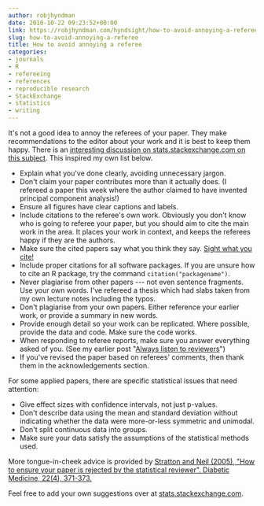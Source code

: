 ```yaml
---
author: robjhyndman
date: 2010-10-22 09:23:52+00:00
link: https://robjhyndman.com/hyndsight/how-to-avoid-annoying-a-referee/
slug: how-to-avoid-annoying-a-referee
title: How to avoid annoying a referee
categories:
- journals
- R
- refereeing
- references
- reproducible research
- StackExchange
- statistics
- writing
---
```


It's not a good idea to annoy the referees of your paper. They make recommendations to the editor about your work and it is best to keep them happy. There is an [interesting discussion on stats.stackexchange.com on this subject](http://stats.stackexchange.com/q/3814/159). This inspired my own list below.

  * Explain what you've done clearly, avoiding unnecessary jargon.
  * Don't claim your paper contributes more than it actually does. (I refereed a paper this week where the author claimed to have invented principal component analysis!)
  * Ensure all figures have clear captions and labels.
  * Include citations to the referee's own work. Obviously you don't know who is going to referee your paper, but you should aim to cite the main work in the area. It places your work in context, and keeps the referees happy if they are the authors.
  * Make sure the cited papers say what you think they say. [Sight what you cite!](https://robjhyndman.com/hyndsight/sight-what-you-cite/)
  * Include proper citations for all software packages. If you are unsure how to cite an R package, try the command `citation("packagename")`.
  * Never plagiarise from other papers --- not even sentence fragments. Use your own words. I've refereed a thesis which had slabs taken from my own lecture notes including the typos.
  * Don't plagiarise from your own papers. Either reference your earlier work, or provide a summary in new words.
  * Provide enough detail so your work can be replicated. Where possible, provide the data and code. Make sure the code works.
  * When responding to referee reports, make sure you answer everything asked of you. (See my earlier post "[Always listen to reviewers](https://robjhyndman.com/hyndsight/always-listen-to-reviewers/)")
  * If you've revised the paper based on referees' comments, then thank them in the acknowledgements section.


For some applied papers, there are specific statistical issues that need attention:

  * Give effect sizes with confidence intervals, not just p-values.
  * Don't describe data using the mean and standard deviation without indicating whether the data were more-or-less symmetric and unimodal.
  * Don't split continuous data into groups.
  * Make sure your data satisfy the assumptions of the statistical methods used.


More tongue-in-cheek advice is provided by [Stratton and Neil (2005), "How to ensure your paper is rejected by the statistical reviewer". Diabetic Medicine, 22(4), 371-373.](http://dx.doi.org/10.1111/j.1464-5491.2004.01443.x)

Feel free to add your own suggestions over at [stats.stackexchange.com](http://stats.stackexchange.com/q/3814/159).
